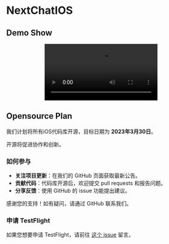 
# NextChatIOS

## Demo Show

<div align="center">
  <video src="https://github.com/user-attachments/assets/d1995903-0bd7-4f72-ab60-512914470fc6" alt="Demo Show" />
</div>

## Opensource Plan

我们计划将所有iOS代码库开源，目标日期为 **2023年3月30日**。

开源将促进协作和创新。

### 如何参与

- **关注项目更新**：在我们的 GitHub 页面获取最新公告。
- **贡献代码**：代码库开源后，欢迎提交 pull requests 和报告问题。
- **分享反馈**：使用 GitHub 的 issue 功能提出建议。

感谢您的支持！如有疑问，请通过 GitHub 联系我们。

### 申请 TestFlight

如果您想要申请 TestFlight，请前往 [这个 issue](https://github.com/ChatGPTNextWeb/NextChat-iOS/issues/1) 留言。
